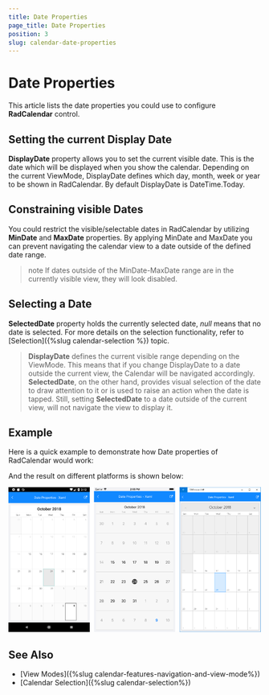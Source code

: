 ```yaml
---
title: Date Properties
page_title: Date Properties
position: 3
slug: calendar-date-properties
---
```


# Date Properties

This article lists the date properties you could use to configure **RadCalendar** control.

## Setting the current Display Date

**DisplayDate** property allows you to set the current visible date. This is the date which will be displayed when you show the calendar. Depending on the current ViewMode, DisplayDate defines which day, month, week or year to be shown in RadCalendar. By default DisplayDate is DateTime.Today.

## Constraining visible Dates

You could restrict the visible/selectable dates in RadCalendar by utilizing **MinDate** and **MaxDate** properties. By applying MinDate and MaxDate you can prevent navigating the calendar view to a date outside of the defined date range.

>note If dates outside of the MinDate-MaxDate range are in the currently visible view, they will look disabled.

## Selecting a Date

**SelectedDate** property holds the currently selected date, *null* means that no date is selected. For more details on the selection functionality, refer to [Selection]({%slug calendar-selection %}) topic.

> **DisplayDate** defines the current visible range depending on the ViewMode. This means that if you change DisplayDate to a date outside the current view, the Calendar will be navigated accordingly. **SelectedDate**, on the other hand, provides visual selection of the date to draw attention to it or is used to raise an action when the date is tapped. Still, setting **SelectedDate** to a date outside of the current view, will not navigate the view to display it.

## Example

Here is a quick example to demonstrate how Date properties of RadCalendar would work:

<snippet id='calendar-dateproperties-xaml'/>
<snippet id='calendar-dateproperties-csharp'/>

And the result on different platforms is shown below:

![Date Settings](images/calendar_dateproperties.png)

## See Also

* [View Modes]({%slug calendar-features-navigation-and-view-mode%})
* [Calendar Selection]({%slug calendar-selection%})
